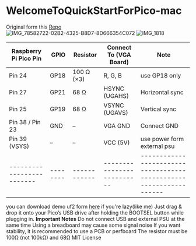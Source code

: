 # WelcomeToQuickStartForPico-mac


Original form this [Repo](https://github.com/evansm7/pico-mac)
![IMG_78582722-02B2-4325-B8D7-8D666354C072](https://github.com/user-attachments/assets/d6a27c38-c5c6-4b94-81d0-36a43addbc90)
![IMG_1818](https://github.com/user-attachments/assets/21b60843-6929-48ce-bb4b-9e6e0abf6365)


| **Raspberry Pi Pico Pin** | **GPIO** | **Resistor** | **Connect To (VGA Board)** | **Note**                                                           |
| ------------------------- | -------- | ------------ | -------------------------- | ------------------------------------------------------------------ |
| Pin 24                    | GP18     | 100 Ω (×3)   | R, G, B                    | use GP18 only |
| Pin 27                    | GP21     | 68 Ω         | HSYNC (UGAHS)              | Horizontal sync                                                    |
| Pin 25                    | GP19     | 68 Ω         | VSYNC (UGAVS)              | Vertical sync                                                      |
| Pin 38 / Pin 23           | GND      | –            | VGA GND                    | Connect GND                                                        |
| Pin 39 (VSYS)             | –        | –            | VCC (5V)                   | use power form external psu                                        |
| ------------------------- | -------- | ------------ | -------------------------- | ------------------------------------------------------------------ |


you can download demo uf2 form [here](https://picomac.bluescsi.com/) if you're lazy(like me)
Just drag & drop it onto your Pico’s USB drive after holding the BOOTSEL button while plugging in.
**Important Notes**
Do not connect USB and external PSU at the same time
Using a breadboard may cause some signal noise If you want stability, it is recommended to use a PCB or perfboard
The resistor must be 100Ω (not 100kΩ) and 68Ω
MIT License
